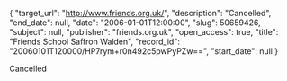 {
  "target_url": "http://www.friends.org.uk/", 
  "description": "Cancelled", 
  "end_date": null, 
  "date": "2006-01-01T12:00:00", 
  "slug": 50659426, 
  "subject": null, 
  "publisher": "friends.org.uk", 
  "open_access": true, 
  "title": "Friends School Saffron Walden", 
  "record_id": "20060101T120000/HP7rym+r0n492c5pwPyPZw==", 
  "start_date": null
}

Cancelled